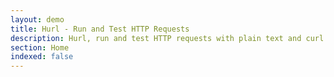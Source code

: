 ```yaml
---
layout: demo
title: Hurl - Run and Test HTTP Requests
description: Hurl, run and test HTTP requests with plain text and curl. Hurl can run fast automated integration tests.
section: Home
indexed: false
---
```


<div id="demo"></div>